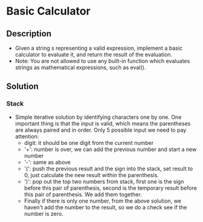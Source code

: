 # Basic Calculator

## Description

* Given a string s representing a valid expression, implement a basic calculator to evaluate it, and return the result of the evaluation.
* Note: You are not allowed to use any built-in function which evaluates strings as mathematical expressions, such as eval().

## Solution

### Stack

* Simple iterative solution by identifying characters one by one. One important thing is that the input is valid, which means the parentheses are always paired and in order.
Only 5 possible input we need to pay attention:
  * digit: it should be one digit from the current number
  * '+': number is over, we can add the previous number and start a new number
  * '-': same as above
  * '(': push the previous result and the sign into the stack, set result to 0, just calculate the new result within the parenthesis.
  * ')': pop out the top two numbers from stack, first one is the sign before this pair of parenthesis, second is the temporary result before this pair of parenthesis. We add them together.
  * Finally if there is only one number, from the above solution, we haven't add the number to the result, so we do a check see if the number is zero.
